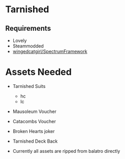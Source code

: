 # Tarnished

## Requirements
- Lovely
- Steammodded
- [wingedcatgirl/SpectrumFramework](https://github.com/wingedcatgirl/SpectrumFramework)

# Assets Needed
- Tarnished Suits
    - hc
    - lc
- Mausoleum Voucher
- Catacombs Voucher
- Broken Hearts joker
- Tarnished Deck Back

- Currently all assets are ripped from balatro directly
